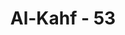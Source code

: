 ---
title: "Al-Kahf - 53"
no: 53
arabic_no: ٥٣
ayah: وَرَاَ الْمُجْرِمُوْنَ النَّارَ فَظَنُّوْٓا اَنَّهُمْ مُّوَاقِعُوْهَا وَلَمْ يَجِدُوْا عَنْهَا مَصْرِفًا ࣖ 
translation: "Dan orang yang berdosa melihat neraka, lalu mereka menduga, bahwa mereka akan jatuh ke dalamnya, dan mereka tidak menemukan tempat berpaling darinya. "
tafsir: "Dalam ayat ini, Allah swt menerangkan bahwa orang-orang yang berdosa, yakni penyembah-penyembah berhala atau selain Allah, menyaksi-kan api neraka pada hari kiamat. Mereka menyadari bahwa mereka akan memasuki neraka itu, dan tidak ada jalan keluar dari ancaman itu sama sekali. Allah telah menetapkan azab kepada mereka. Tidak ada kemungkinan lagi bagi mereka untuk menghindarkan diri dari azab, karena sudah terkepung dari segala penjuru. Alangkah besar duka cita mereka itu ketika menunggu hukuman yang dijatuhkan atas diri mereka."
---